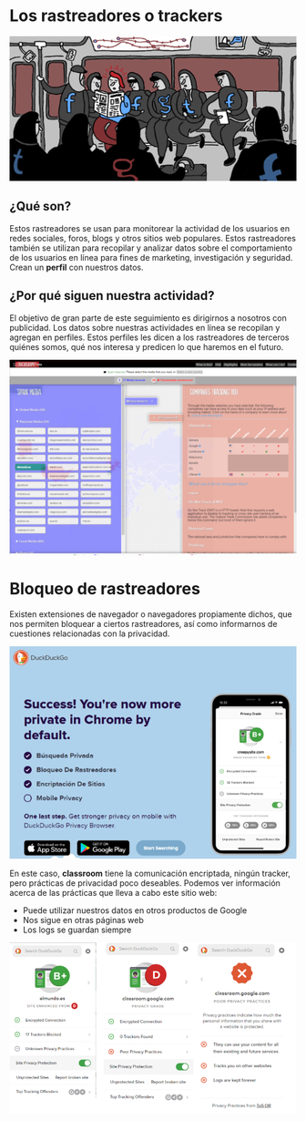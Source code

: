 # Los rastreadores o trackers

![](img/2022-12-11-22-18-16.png)

## ¿Qué son?

Estos rastreadores se usan para monitorear la actividad de los usuarios en redes sociales, foros, blogs y otros sitios web populares. Estos rastreadores también se utilizan para recopilar y analizar datos sobre el comportamiento de los usuarios en línea para fines de marketing, investigación y seguridad. Crean un **perfil** con nuestros datos. 

## ¿Por qué siguen nuestra actividad?

El objetivo de gran parte de este seguimiento es dirigirnos a nosotros con publicidad. Los datos sobre nuestras actividades en línea se recopilan y agregan en perfiles. Estos perfiles les dicen a los rastreadores de terceros quiénes somos, qué nos interesa y predicen lo que haremos en el futuro.

![](img/2022-12-11-22-18-44.png)

# Bloqueo de rastreadores

Existen extensiones de navegador o navegadores propiamente dichos, que nos permiten bloquear a ciertos rastreadores, así como informarnos de cuestiones relacionadas con la privacidad.

![](img/2022-12-11-22-20-37.png)

En este caso, **classroom** tiene la comunicación encriptada, ningún tracker, pero prácticas de privacidad poco deseables.
Podemos ver información acerca de las prácticas que lleva a cabo este sitio web:

- Puede utilizar nuestros datos en otros productos de Google
- Nos sigue en otras páginas web
- Los logs se guardan siempre

![](img/2022-12-11-22-20-17.png)




